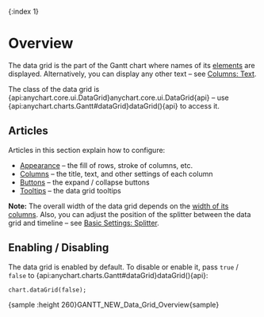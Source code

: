 {:index 1}
# Overview

The data grid is the part of the Gantt chart where names of its [elements](Elements) are displayed. Alternatively, you can display any other text – see [Columns: Text](Columns#text_\(labels\)).

The class of the data grid is {api:anychart.core.ui.DataGrid}anychart.core.ui.DataGrid{api} – use {api:anychart.charts.Gantt#dataGrid}dataGrid(){api} to access it.

## Articles

Articles in this section explain how to configure:

* [Appearance](Appearance) – the fill of rows, stroke of columns, etc.
* [Columns](Columns) – the title, text, and other settings of each column
* [Buttons](Buttons) – the expand / collapse buttons
* [Tooltips](Tooltips) – the data grid tooltips

**Note:** The overall width of the data grid depends on the [width of its columns](Columns#width). Also, you can adjust the position of the splitter between the data grid and timeline – see [Basic Settings: Splitter](../Basic_Settings#splitter).

## Enabling / Disabling

The data grid is enabled by default. To disable or enable it, pass `true` / `false` to {api:anychart.charts.Gantt#dataGrid}dataGrid(){api}:

```
chart.dataGrid(false);
```

{sample :height 260}GANTT\_NEW\_Data\_Grid\_Overview{sample}